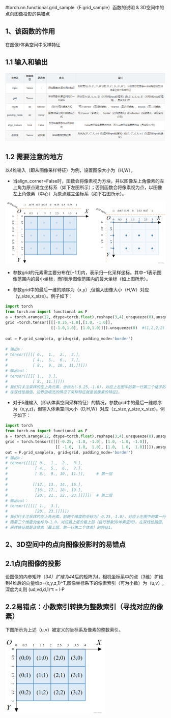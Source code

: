 
#torch.nn.functional.grid_sample（F.grid_sample）函数的说明 & 3D空间中的点向图像投影的易错点

## 1、该函数的作用
 在图像/体素空间中采样特征

## 1.1 输入和输出
![img.png](image/GS输入和输出.png)

## 1.2 需要注意的地方

以4维输入（即从图像采样特征）为例，设置图像大小为（H,W）。

* 当align_corner=False时，函数会将像素视为方块，并以图像左上角像素的左上角为原点建立坐标系（如下左图所示）；否则函数会将像素视为点，以图像左上角像素（中心）为原点建立坐标系（如下右图所示）。

![img.png](image/align_corner.png)

* 参数grid的元素需主要分布在[−1,1]内，表示归一化采样坐标。其中−1表示图像范围内的最小坐标，而1表示图像范围内的最大坐标（如上图所示）。
  
* 参数grid中的最后一维的顺序为（x,y）,但输入图像大小（H,W）对应（y_size,x_size）。例子如下：

```python
import torch
from torch.nn import functional as F
a = torch.arange(12, dtype=torch.float).reshape(3,4).unsqueeze(0).unsqueeze(0)  #(1,1,3,4)
grid =torch.tensor([[[-0.25,-1.0],[1.0, -1.0]],
                    [[-1.0,1.0], [1.0,1.0]]]).unsqueeze(0)  #(1,2,2,2)

out = F.grid_sample(a, grid=grid, padding_mode='border')

# 输出a：
# tensor([[[[ 0.,  1.,  2.,  3.],
#           [ 4.,  5.,  6.,  7.],
#           [ 8.,  9., 10., 11.]]]])
# 输出out：
# tensor([[[[ 1.,  3.],
#           [ 8., 11.]]]])
# 我们只关注采样的左上角元素，坐标为(-0.25,-1.0)，对应上左图中的第一行第二个格子的顶部中心，
# 在双线性插值、边界值填充的情况下采样特征就是该像素的特征1。
```

* 对于5维输入（即从体素空间采样特征）的情况，参数grid中的最后一维顺序为（x,y,z)，但输入体素空间大小（D,H,W）对应（z_size,y_size,x_size)。例子如下：

```python
import torch
from torch.nn import functional as F
a = torch.arange(12, dtype=torch.float).reshape(3,4).unsqueeze(0).unsqueeze(0)  #(1,1,3,4)
grid = torch.tensor([[[[-0.25, -1.0, -1.0], [1.0, -1.0, -1.0]],
                      [[ -1.0,  1.0,  1.0], [1.0,  1.0,  1.0]]]]).unsqueeze(0)	# (1,1,2,2,3)
out = F.grid_sample(a, grid=grid, padding_mode='border')						# (1,1,1,2,2
# 输出a：
# tensor([[[[[ 0.,  1.,  2.,  3.],
#            [ 4.,  5.,  6.,  7.],
#            [ 8.,  9., 10., 11.]],		# 第一层
# 
#           [[12., 13., 14., 15.],
#            [16., 17., 18., 19.],
#            [20., 21., 22., 23.]]]]])	# 第二层
# 输出out：
# tensor([[[[[ 1.,  3.],
#            [20., 23.]]]]])
# 我们只关注采样的左上角元素，前两个维度的坐标为(-0.25,-1.0)，对应上左图中的第一行第二个格子的顶部中心；
# 而第三个维度的坐标为-1.0，对应最上层的最上部（自行想象3D体素空间）。在双线性插值、边界值填充的情况下，
# 采样特征就是该体素（最上层、第一行第二个体素）的特征1。
```

## 2、3D空间中的点向图像投影时的易错点

## 2.1点向图像的投影

设图像的内参矩阵（3*4）扩维为4*4后的矩阵为I，相机坐标系中的点（3维）扩维到4维后的向量维p=(x,y,z,1)^T,图像坐标系下的像素索引（可为小数）为（u,v）,深度为d,则
(ud,vd,d,1)^t = I·P

## 2.2易错点：小数索引转换为整数索引（寻找对应的像素）

下图所示为上述（u,v）被定义的坐标系及像素的整数索引。

![img.png](image/FG_易错点.png)

